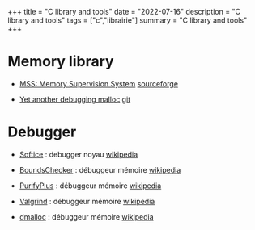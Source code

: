 +++
title = "C library and tools"
date = "2022-07-16"
description = "C library and tools"
tags = ["c","librairie"]
summary = "C library and tools"
+++

# Memory library

* [MSS: Memory Supervision System](http://hem.passagen.se/blizzar/mss/) [sourceforge](http://libmss.sourceforge.net/)


* [Yet another debugging malloc](https://www.cs.hmc.edu/~nate/yamd/) [git](https://github.com/cheriff/djmalloc)


# Debugger

* [Softice](http://softice1.free.fr/) : debugger noyau [wikipedia](https://fr.wikipedia.org/wiki/SoftICE)

* [BoundsChecker](https://www.microfocus.com/fr-fr/solutions/accelerate-application-delivery) : débuggeur mémoire [wikipedia](https://en.wikipedia.org/wiki/BoundsChecker)

* [PurifyPlus](https://www.teamblue.unicomsi.com/products/purifyplus/) : débuggeur mémoire [wikipedia](https://en.wikipedia.org/wiki/PurifyPlus)

* [Valgrind](https://valgrind.org/) : débuggeur mémoire [wikipedia](https://en.wikipedia.org/wiki/Valgrind)

* [dmalloc](https://dmalloc.com/) : débuggeur mémoire [wikipedia](https://en.wikipedia.org/wiki/Dmalloc)